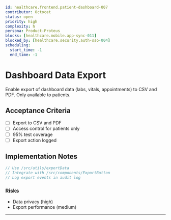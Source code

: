 ```yaml
id: healthcare.frontend.patient-dashboard-007
contributor: Octocat
status: open
priority: high
complexity: h
persona: Product-Proteus
blocks: [healthcare.mobile.app-sync-011]
blocked_by: [healthcare.security.auth-sso-004]
scheduling:
  start_time: -1
  end_time: -1
```

# Dashboard Data Export

Enable export of dashboard data (labs, vitals, appointments) to CSV and PDF. Only available to patients.

## Acceptance Criteria
- [ ] Export to CSV and PDF
- [ ] Access control for patients only
- [ ] 95% test coverage
- [ ] Export action logged

## Implementation Notes

```typescript
// Use /src/utils/exportData
// Integrate with /src/components/ExportButton
// Log export events in audit log
```

### Risks

- Data privacy (high)
- Export performance (medium)

---

[Product-Proteus]: ./personas/product-proteus.md
[healthcare.security.auth-sso-004]: ./tickets/healthcare.security.auth-sso-004.md
[healthcare.mobile.app-sync-011]: ./tickets/healthcare.mobile.app-sync-011.md
